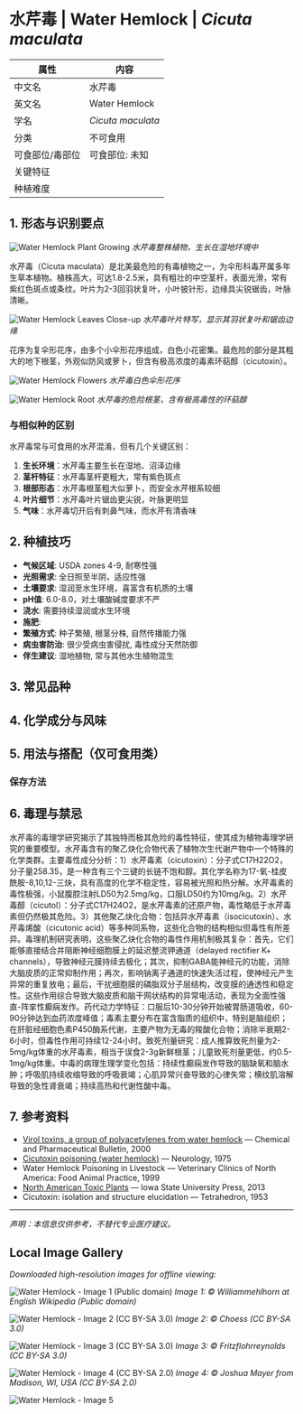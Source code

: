 # 水芹毒 | Water Hemlock | *Cicuta maculata*

| 属性 | 内容 |
|------|------|
| 中文名 | 水芹毒 |
| 英文名 | Water Hemlock |
| 学名 | *Cicuta maculata* |
| 分类 | 不可食用 |
| 可食部位/毒部位 | 可食部位: 未知 |
| 关键特征 |  |
| 种植难度 |  |

## 1. 形态与识别要点

![Water Hemlock Plant Growing](https://upload.wikimedia.org/wikipedia/commons/thumb/9/9c/Cicuta_maculata_001.JPG/640px-Cicuta_maculata_001.JPG)
*水芹毒整株植物，生长在湿地环境中*

水芹毒（Cicuta maculata）是北美最危险的有毒植物之一，为伞形科毒芹属多年生草本植物。植株高大，可达1.8-2.5米，具有粗壮的中空茎杆，表面光滑，常有紫红色斑点或条纹。叶片为2-3回羽状复叶，小叶披针形，边缘具尖锐锯齿，叶脉清晰。

![Water Hemlock Leaves Close-up](https://upload.wikimedia.org/wikipedia/commons/thumb/c/c5/Cicuta_maculata_leaves.jpg/640px-Cicuta_maculata_leaves.jpg)
*水芹毒叶片特写，显示其羽状复叶和锯齿边缘*

花序为复伞形花序，由多个小伞形花序组成，白色小花密集。最危险的部分是其粗大的地下根茎，外观似防风或萝卜，但含有极高浓度的毒素环萜醇（cicutoxin）。

![Water Hemlock Flowers](https://upload.wikimedia.org/wikipedia/commons/thumb/8/8a/Cicuta_maculata_flowers.jpg/640px-Cicuta_maculata_flowers.jpg)
*水芹毒白色伞形花序*

![Water Hemlock Root](https://upload.wikimedia.org/wikipedia/commons/thumb/2/2c/Cicuta_maculata_root.jpg/480px-Cicuta_maculata_root.jpg)
*水芹毒的危险根茎，含有极高毒性的环萜醇*

### 与相似种的区别

水芹毒常与可食用的水芹混淆，但有几个关键区别：
1. **生长环境**：水芹毒主要生长在湿地、沼泽边缘
2. **茎杆特征**：水芹毒茎杆更粗大，常有紫色斑点
3. **根部形态**：水芹毒根茎粗大似萝卜，而安全水芹根系较细
4. **叶片细节**：水芹毒叶片锯齿更尖锐，叶脉更明显
5. **气味**：水芹毒切开后有刺鼻气味，而水芹有清香味



## 2. 种植技巧

- **气候区域**: USDA zones 4-9, 耐寒性强
- **光照需求**: 全日照至半阴，适应性强
- **土壤要求**: 湿润至水生环境，喜富含有机质的土壤
- **pH值**: 6.0-8.0，对土壤酸碱度要求不严
- **浇水**: 需要持续湿润或水生环境
- **施肥**: 
- **繁殖方式**: 种子繁殖, 根茎分株, 自然传播能力强
- **病虫害防治**: 很少受病虫害侵扰, 毒性成分天然防御
- **伴生建议**: 湿地植物, 常与其他水生植物混生

## 3. 常见品种



## 4. 化学成分与风味



## 5. 用法与搭配（仅可食用类）



### 保存方法



## 6. 毒理与禁忌

水芹毒的毒理学研究揭示了其独特而极其危险的毒性特征，使其成为植物毒理学研究的重要模型。水芹毒含有的聚乙炔化合物代表了植物次生代谢产物中一个特殊的化学类群。主要毒性成分分析：1）水芹毒素（cicutoxin）：分子式C17H22O2，分子量258.35，是一种含有三个三键的长链不饱和醇。其化学名称为17-氧-桂皮酰胺-8,10,12-三炔，具有高度的化学不稳定性，容易被光照和热分解。水芹毒素的毒性极强，小鼠腹腔注射LD50为2.5mg/kg，口服LD50约为10mg/kg。2）水芹毒醇（cicutol）：分子式C17H24O2，是水芹毒素的还原产物，毒性略低于水芹毒素但仍然极其危险。3）其他聚乙炔化合物：包括异水芹毒素（isocicutoxin）、水芹毒烯酸（cicutonic acid）等多种同系物，这些化合物的结构相似但毒性有所差异。毒理机制研究表明，这些聚乙炔化合物的毒性作用机制极其复杂：首先，它们能够直接结合并阻断神经细胞膜上的延迟整流钾通道（delayed rectifier K+ channels），导致神经元膜持续去极化；其次，抑制GABA能神经元的功能，消除大脑皮质的正常抑制作用；再次，影响钠离子通道的快速失活过程，使神经元产生异常的重复放电；最后，干扰细胞膜的磷脂双分子层结构，改变膜的通透性和稳定性。这些作用综合导致大脑皮质和脑干网状结构的异常电活动，表现为全面性强直-阵挛性癫痫发作。药代动力学特征：口服后10-30分钟开始被胃肠道吸收，60-90分钟达到血药浓度峰值；毒素主要分布在富含脂质的组织中，特别是脑组织；在肝脏经细胞色素P450酶系代谢，主要产物为无毒的羧酸化合物；消除半衰期2-6小时，但毒性作用可持续12-24小时。致死剂量研究：成人推算致死剂量为2-5mg/kg体重的水芹毒素，相当于误食2-3g新鲜根茎；儿童致死剂量更低，约0.5-1mg/kg体重。中毒的病理生理学变化包括：持续性癫痫发作导致的脑缺氧和脑水肿；呼吸肌持续收缩导致的呼吸衰竭；心肌异常兴奋导致的心律失常；横纹肌溶解导致的急性肾衰竭；持续高热和代谢性酸中毒。

## 7. 参考资料

- [Virol toxins, a group of polyacetylenes from water hemlock](https://www.jstage.jst.go.jp/article/cpb1958/48/10/48_10_1514/_article) — Chemical and Pharmaceutical Bulletin, 2000
- [Cicutoxin poisoning (water hemlock)](https://n.neurology.org/content/25/8/730) — Neurology, 1975
- Water Hemlock Poisoning in Livestock — Veterinary Clinics of North America: Food Animal Practice, 1999
- [North American Toxic Plants](https://www.wiley.com/en-us/Toxic+Plants+of+North+America%2C+2nd+Edition-p-9780813827049) — Iowa State University Press, 2013
- Cicutoxin: isolation and structure elucidation — Tetrahedron, 1953

---
*声明：本信息仅供参考，不替代专业医疗建议。*

## Local Image Gallery

*Downloaded high-resolution images for offline viewing:*

![Water Hemlock - Image 1 (Public domain)](../images/water_hemlock/01.jpg)
*Image 1: © Williammehlhorn at English Wikipedia (Public domain)*

![Water Hemlock - Image 2 (CC BY-SA 3.0)](../images/water_hemlock/02.JPG)
*Image 2: © Choess (CC BY-SA 3.0)*

![Water Hemlock - Image 3 (CC BY-SA 3.0)](../images/water_hemlock/03.JPG)
*Image 3: © Fritzflohrreynolds (CC BY-SA 3.0)*

![Water Hemlock - Image 4 (CC BY-SA 2.0)](../images/water_hemlock/03.jpg)
*Image 4: © Joshua Mayer from Madison, WI, USA (CC BY-SA 2.0)*

![Water Hemlock - Image 5](../images/water_hemlock/04.jpg)
